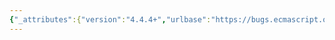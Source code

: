 ```yaml
---
{"_attributes":{"version":"4.4.4+","urlbase":"https://bugs.ecmascript.org/","maintainer":"dherman@mozilla.com"},"bug":{"bug_id":1755,"creation_ts":"2013-08-13 04:20:00 -0700","short_desc":"15.4.2: Incomplete sentence \"Besides and the length ...\"","delta_ts":"2013-08-23 08:23:41 -0700","product":"Draft for 6th Edition","component":"editorial issue","version":"Rev 16: July 15, 2013 Draft","rep_platform":"All","op_sys":"All","bug_status":"RESOLVED","resolution":"FIXED","priority":"Normal","bug_severity":"normal","everconfirmed":true,"reporter":{"uid":"andrebargull","name":"André Bargull"},"assigned_to":{"uid":"allen","name":"Allen Wirfs-Brock"},"long_desc":[{"commentid":4852,"comment_count":0,"who":{"uid":"andrebargull","name":"André Bargull"},"bug_when":"2013-08-13 04:20:19 -0700","thetext":"15.4.2 Properties of the Array Constructor, second sentence:\n\n> Besides and the length property [...]\n\nThe sentence is incomplete, possibly just remove \"and\"?"},{"commentid":4896,"comment_count":1,"who":{"uid":"allen","name":"Allen Wirfs-Brock"},"bug_when":"2013-08-14 15:59:33 -0700","thetext":"fixed in rev17 editor's draft"},{"commentid":5194,"comment_count":2,"who":{"uid":"allen","name":"Allen Wirfs-Brock"},"bug_when":"2013-08-23 08:23:41 -0700","thetext":"fixed in rev17, August 23, 2013 draft"}]}}
---
```


